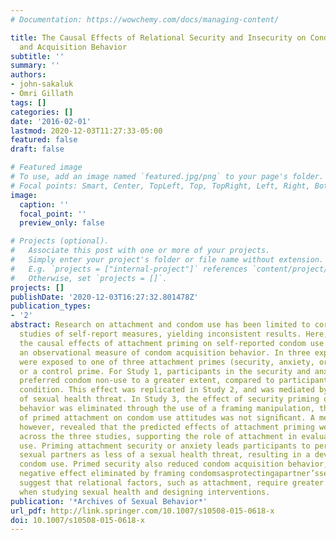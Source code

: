 ```yaml
---
# Documentation: https://wowchemy.com/docs/managing-content/

title: The Causal Effects of Relational Security and Insecurity on Condom Use Attitudes
  and Acquisition Behavior
subtitle: ''
summary: ''
authors:
- john-sakaluk
- Omri Gillath
tags: []
categories: []
date: '2016-02-01'
lastmod: 2020-12-03T11:27:33-05:00
featured: false
draft: false

# Featured image
# To use, add an image named `featured.jpg/png` to your page's folder.
# Focal points: Smart, Center, TopLeft, Top, TopRight, Left, Right, BottomLeft, Bottom, BottomRight.
image:
  caption: ''
  focal_point: ''
  preview_only: false

# Projects (optional).
#   Associate this post with one or more of your projects.
#   Simply enter your project's folder or file name without extension.
#   E.g. `projects = ["internal-project"]` references `content/project/deep-learning/index.md`.
#   Otherwise, set `projects = []`.
projects: []
publishDate: '2020-12-03T16:27:32.801478Z'
publication_types:
- '2'
abstract: Research on attachment and condom use has been limited to correlational
  studies of self-report measures, yielding inconsistent results. Here, we examined
  the causal effects of attachment priming on self-reported condom use attitudes and
  an observational measure of condom acquisition behavior. In three experiments, participants
  were exposed to one of three attachment primes (security, anxiety, or avoidance)
  or a control prime. For Study 1, participants in the security and anxiety conditions
  preferred condom non-use to a greater extent, compared to participants in the avoidance
  condition. This effect was replicated in Study 2, and was mediated by perceptions
  of sexual health threat. In Study 3, the effect of security priming on condom acquisition
  behavior was eliminated through the use of a framing manipulation, though the effect
  of primed attachment on condom use attitudes was not signiﬁcant. A meta-analysis,
  however, revealed that the predicted effects of attachment priming were consistent
  across the three studies, supporting the role of attachment in evaluations of condom
  use. Priming attachment security or anxiety leads participants to perceive their
  sexual partners as less of a sexual health threat, resulting in a devaluation of
  condom use. Primed security also reduced condom acquisition behavior, though this
  negative effect eliminated by framing condomsasprotectingapartner’ssexual health.Overall,thesestudies
  suggest that relational factors, such as attachment, require greater consideration
  when studying sexual health and designing interventions.
publication: '*Archives of Sexual Behavior*'
url_pdf: http://link.springer.com/10.1007/s10508-015-0618-x
doi: 10.1007/s10508-015-0618-x
---
```

